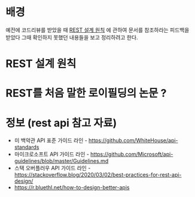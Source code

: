 
# 배경
예전에 코드리뷰를 받았을 때
[REST 설계 원칙](https://github.com/WhiteHouse/api-standards)
에 관하여 문서를 참조하라는 피드백을 받았다
그때 확인하지 못했던 내용들을 보고 정리하려고 한다.

# REST 설계 원칙

# REST를 처음 말한 로이필딩의 논문 ?

# 정보 (rest api 참고 자료)
* 미 백악관 API 표준 가이드 라인 - https://github.com/WhiteHouse/api-standards
* 마이크로소프트 API 가이드 라인 - https://github.com/Microsoft/api-guidelines/blob/master/Guidelines.md
* 스택 오버플러우 API 가이드 라인 - https://stackoverflow.blog/2020/03/02/best-practices-for-rest-api-design/
* https://r.bluethl.net/how-to-design-better-apis